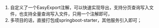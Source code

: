 1. 自定义了一个EasyExport注解，可以快速实现导出，支持分页查询写入文件，也支持全量查询写入文件，只用一个注解即可，
2. 多项目的话，直接打包成springboot-starter，其他服务引入即可；
